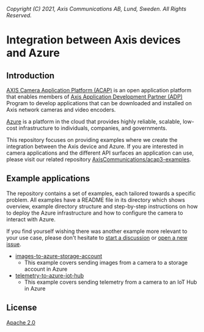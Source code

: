 _Copyright (C) 2021, Axis Communications AB, Lund, Sweden. All Rights Reserved._

# Integration between Axis devices and Azure

## Introduction

[AXIS Camera Application Platform (ACAP)](https://www.axis.com/support/developer-support/axis-camera-application-platform) is an open application platform that enables members of [Axis Application Development Partner (ADP)](https://www.axis.com/partners/adp-partner-program) Program to develop applications that can be downloaded and installed on Axis network cameras and video encoders.

[Azure](https://azure.microsoft.com) is a platform in the cloud that provides highly reliable, scalable, low-cost infrastructure to individuals, companies, and governments.

This repository focuses on providing examples where we create the integration between the Axis device and Azure. If you are interested in camera applications and the different API surfaces an application can use, please visit our related repository [AxisCommunications/acap3-examples](https://github.com/AxisCommunications/acap3-examples/).

## Example applications

The repository contains a set of examples, each tailored towards a specific problem. All examples have a README file in its directory which shows overview, example directory structure and step-by-step instructions on how to deploy the Azure infrastructure and how to configure the camera to interact with Azure.

If you find yourself wishing there was another example more relevant to your use case, please don't hesitate to [start a discussion](https://github.com/AxisCommunications/acap-integration-examples-azure/discussions/new) or [open a new issue](https://github.com/AxisCommunications/acap-integration-examples-azure/issues/new/choose).

- [images-to-azure-storage-account](./images-to-azure-storage-account/)
  - This example covers sending images from a camera to a storage account in Azure
- [telemetry-to-azure-iot-hub](./telemetry-to-azure-iot-hub/)
  - This example covers sending telemetry from a camera to an IoT Hub in Azure

## License

[Apache 2.0](./LICENSE)
